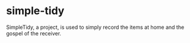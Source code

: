 # simple-tidy
SimpleTidy, a project, is used to simply record the items at home and the gospel of the receiver.
